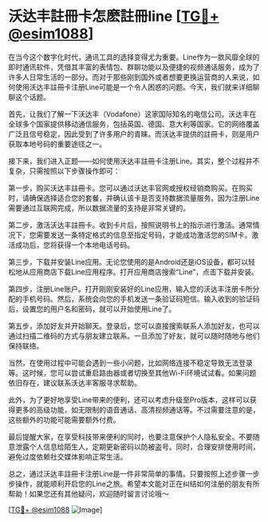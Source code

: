 # 沃达丰註冊卡怎麽註冊line [[TG💪+ @esim1088](https://t.me/s/esim1088)]

在当今这个数字化时代，通讯工具的选择变得尤为重要。Line作为一款风靡全球的即时通讯软件，凭借其丰富的表情包、群聊功能以及便捷的视频通话服务，成为了许多人日常生活的一部分。而对于那些刚到国外或者想要更换运营商的人来说，如何使用沃达丰註冊卡注册Line可能是一个令人困惑的问题。今天，我们就来详细聊聊这个话题。

首先，让我们了解一下沃达丰（Vodafone）这家国际知名的电信公司。沃达丰在全球多个国家提供移动通信服务，包括英国、德国、意大利等国家。它的网络覆盖广泛且信号稳定，因此受到了许多用户的青睐。而沃达丰提供的註冊卡，则是用户获取本地号码的重要途径之一。

接下来，我们进入正题——如何使用沃达丰註冊卡注册Line。其实，整个过程并不复杂，只需按照以下步骤操作即可：

第一步，购买沃达丰註冊卡。您可以通过沃达丰官网或授权经销商购买。在购买时，请确保选择适合您的套餐，并确认该卡是否支持数据流量服务。因为注册Line需要通过互联网完成，所以数据流量的支持是非常关键的。

第二步，激活沃达丰註冊卡。收到卡片后，按照说明书上的指示进行激活。通常情况下，您需要发送一条特定格式的信息至指定号码，才能成功激活您的SIM卡。激活成功后，您将获得一个本地电话号码。

第三步，下载并安装Line应用。无论您使用的是Android还是iOS设备，都可以轻松地从应用商店下载Line应用程序。打开应用商店搜索“Line”，点击下载并安装。

第四步，注册Line账户。打开刚刚安装好的Line应用，输入您的沃达丰注册卡所分配的手机号码。然后，系统会向您的手机发送一条验证码短信。输入收到的验证码后，设置您的用户名和密码，就可以开始使用Line了。

第五步，添加好友并开始聊天。登录后，您可以直接搜索联系人添加好友，也可以通过扫描二维码的方式与朋友建立联系。一旦添加了好友，就可以随时随地与他们保持联络。

当然，在使用过程中可能会遇到一些小问题，比如网络连接不稳定导致无法登录等。这时候，您可以尝试重启路由器或者切换至其他Wi-Fi环境试试看。如果问题依旧存在，建议联系沃达丰客服寻求帮助。

此外，为了更好地享受Line带来的便利，还可以考虑升级至Pro版本，这样可以获得更多的高级功能，如无限制的语音通话、高清视频通话等。不过需要注意的是，这些额外的功能可能需要额外付费。

最后提醒大家，在享受科技带来便利的同时，也要注意保护个人隐私安全。不要随意泄露个人信息给陌生人，定期更新密码以防被盗号。同时，合理安排使用时间，避免过度依赖社交媒体影响正常生活。

总之，通过沃达丰註冊卡注册Line是一件非常简单的事情。只要按照上述步骤一步步操作，就能顺利开启您的Line之旅。希望本文能对正在纠结如何注册的朋友有所帮助！如果您还有其他疑问，欢迎随时留言讨论哦～

[[TG💪+ @esim1088](https://t.me/s/esim1088) ![Image](https://i.postimg.cc/4NQfJmqS/Snipaste-2025-05-13-00-14-12.png)]